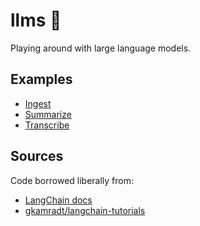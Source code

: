 # llms :speech_balloon:
Playing around with large language models.

## Examples
- [Ingest](./ingest/README.md)
- [Summarize](./summarize/README.md)
- [Transcribe](./transcribe/README.md)

## Sources
Code borrowed liberally from:
- [LangChain docs](https://docs.langchain.com/docs/)
- [gkamradt/langchain-tutorials](https://github.com/gkamradt/langchain-tutorials)
